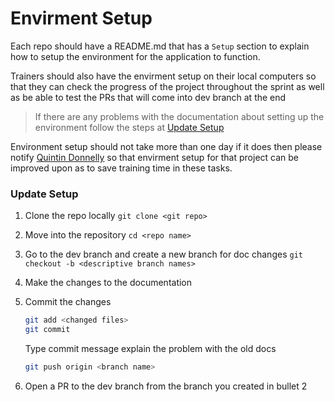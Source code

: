 # Envirment Setup

Each repo should have a README.md that has a `Setup` section to explain how to setup the environment for the application to function.

Trainers should also have the envirment setup on their local computers so that they can check the progress of the project throughout the sprint as well as be able to test the PRs that will come into dev branch at the end

> If there are any problems with the documentation about setting up the environment follow the steps at [Update Setup](#Update-Setup)

Environment setup should not take more than one day if it does then please notify [Quintin Donnelly](mailto:quintin.donnelly@revature.com) so that envirment setup for that project can be improved upon as to save training time in these tasks.

### Update Setup

1. Clone the repo locally `git clone <git repo>`

2. Move into the repository `cd <repo name>`

3. Go to the dev branch and create a new branch for doc changes `git checkout -b <descriptive branch names>`

4. Make the changes to the documentation

5. Commit the changes

    ```sh
    git add <changed files>
    git commit
    ```

    Type commit message explain the problem with the old docs

    ```sh
    git push origin <branch name>
    ```

6. Open a PR to the dev branch from the branch you created in bullet 2